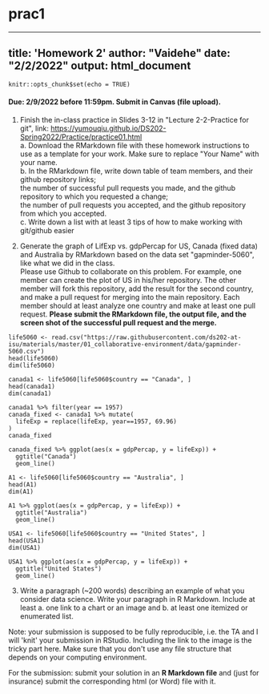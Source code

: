 # prac1
---
title: 'Homework 2'
author: "Vaidehe"
date: "2/2/2022"
output: html_document
---

```{r setup, include=FALSE}
knitr::opts_chunk$set(echo = TRUE)
```

#### Due: 2/9/2022 before 11:59pm. Submit in Canvas (file upload).

1. Finish the in-class practice in Slides 3-12 in "Lecture 2-2-Practice for git", link: https://yumouqiu.github.io/DS202-Spring2022/Practice/practice01.html  
    a. Download the RMarkdown file with these homework instructions to use as a template for your work. Make sure to replace "Your Name" with your name.  
    b. In the RMarkdown file, write down table of team members, and their github repository links;   
the number of successful pull requests you made, and the github repository to which you requested a change;  
the number of pull requests you accepted, and the github repository from which you accepted.  
    c. Write down a list with at least 3 tips of how to make working with git/github easier  

2. Generate the graph of LifExp vs. gdpPercap for US, Canada (fixed data) and Australia by RMarkdown based on the data set "gapminder-5060", like what we did in the class.  
Please use Github to collaborate on this problem. For example, one member can create the plot of US in his/her repository. The other member will fork this repository, add the result for the second country, and make a pull request for merging into the main repository. Each member should at least analyze one country and make at least one pull request. **Please submit the RMarkdown file, the output file, and the screen shot of the successful pull request and the merge.**

```{r}
life5060 <- read.csv("https://raw.githubusercontent.com/ds202-at-isu/materials/master/01_collaborative-environment/data/gapminder-5060.csv")
head(life5060)
dim(life5060)
```
```{r}
canada1 <- life5060[life5060$country == "Canada", ]
head(canada1)
dim(canada1)
```
```{r}
canada1 %>% filter(year == 1957)
canada_fixed <- canada1 %>% mutate(
  lifeExp = replace(lifeExp, year==1957, 69.96)  
)
canada_fixed
```
```{r}
canada_fixed %>% ggplot(aes(x = gdpPercap, y = lifeExp)) +
  ggtitle("Canada")
  geom_line()
```
```{r}
A1 <- life5060[life5060$country == "Australia", ]
head(A1)
dim(A1)
```
```{r}
A1 %>% ggplot(aes(x = gdpPercap, y = lifeExp)) +
  ggtitle("Australia")
  geom_line()
```
```{r}
USA1 <- life5060[life5060$country == "United States", ]
head(USA1)
dim(USA1)
```
```{r}
USA1 %>% ggplot(aes(x = gdpPercap, y = lifeExp)) +
  ggtitle("United States")
  geom_line()

```

3. Write a paragraph (~200 words) describing an example of what you consider data science. Write your paragraph in R Markdown. Include at least 
    a. one link to a chart or an image and 
    b. at least one itemized or enumerated list.

    

Note: your submission is supposed to be fully reproducible, i.e. the TA and I will 'knit' your submission in RStudio. Including the link to the image is the tricky part here. Make sure that you don't use any file structure that depends on your computing environment.


For the submission: submit your solution in an **R Markdown file** and (just for insurance) submit the corresponding html (or Word) file with it.

